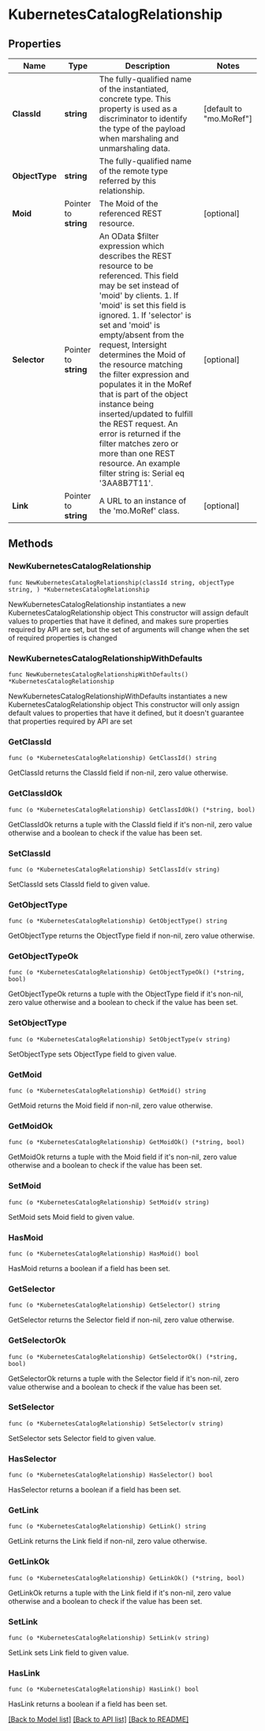 # KubernetesCatalogRelationship

## Properties

Name | Type | Description | Notes
------------ | ------------- | ------------- | -------------
**ClassId** | **string** | The fully-qualified name of the instantiated, concrete type. This property is used as a discriminator to identify the type of the payload when marshaling and unmarshaling data. | [default to "mo.MoRef"]
**ObjectType** | **string** | The fully-qualified name of the remote type referred by this relationship. | 
**Moid** | Pointer to **string** | The Moid of the referenced REST resource. | [optional] 
**Selector** | Pointer to **string** | An OData $filter expression which describes the REST resource to be referenced. This field may be set instead of &#39;moid&#39; by clients. 1. If &#39;moid&#39; is set this field is ignored. 1. If &#39;selector&#39; is set and &#39;moid&#39; is empty/absent from the request, Intersight determines the Moid of the resource matching the filter expression and populates it in the MoRef that is part of the object instance being inserted/updated to fulfill the REST request. An error is returned if the filter matches zero or more than one REST resource. An example filter string is: Serial eq &#39;3AA8B7T11&#39;. | [optional] 
**Link** | Pointer to **string** | A URL to an instance of the &#39;mo.MoRef&#39; class. | [optional] 

## Methods

### NewKubernetesCatalogRelationship

`func NewKubernetesCatalogRelationship(classId string, objectType string, ) *KubernetesCatalogRelationship`

NewKubernetesCatalogRelationship instantiates a new KubernetesCatalogRelationship object
This constructor will assign default values to properties that have it defined,
and makes sure properties required by API are set, but the set of arguments
will change when the set of required properties is changed

### NewKubernetesCatalogRelationshipWithDefaults

`func NewKubernetesCatalogRelationshipWithDefaults() *KubernetesCatalogRelationship`

NewKubernetesCatalogRelationshipWithDefaults instantiates a new KubernetesCatalogRelationship object
This constructor will only assign default values to properties that have it defined,
but it doesn't guarantee that properties required by API are set

### GetClassId

`func (o *KubernetesCatalogRelationship) GetClassId() string`

GetClassId returns the ClassId field if non-nil, zero value otherwise.

### GetClassIdOk

`func (o *KubernetesCatalogRelationship) GetClassIdOk() (*string, bool)`

GetClassIdOk returns a tuple with the ClassId field if it's non-nil, zero value otherwise
and a boolean to check if the value has been set.

### SetClassId

`func (o *KubernetesCatalogRelationship) SetClassId(v string)`

SetClassId sets ClassId field to given value.


### GetObjectType

`func (o *KubernetesCatalogRelationship) GetObjectType() string`

GetObjectType returns the ObjectType field if non-nil, zero value otherwise.

### GetObjectTypeOk

`func (o *KubernetesCatalogRelationship) GetObjectTypeOk() (*string, bool)`

GetObjectTypeOk returns a tuple with the ObjectType field if it's non-nil, zero value otherwise
and a boolean to check if the value has been set.

### SetObjectType

`func (o *KubernetesCatalogRelationship) SetObjectType(v string)`

SetObjectType sets ObjectType field to given value.


### GetMoid

`func (o *KubernetesCatalogRelationship) GetMoid() string`

GetMoid returns the Moid field if non-nil, zero value otherwise.

### GetMoidOk

`func (o *KubernetesCatalogRelationship) GetMoidOk() (*string, bool)`

GetMoidOk returns a tuple with the Moid field if it's non-nil, zero value otherwise
and a boolean to check if the value has been set.

### SetMoid

`func (o *KubernetesCatalogRelationship) SetMoid(v string)`

SetMoid sets Moid field to given value.

### HasMoid

`func (o *KubernetesCatalogRelationship) HasMoid() bool`

HasMoid returns a boolean if a field has been set.

### GetSelector

`func (o *KubernetesCatalogRelationship) GetSelector() string`

GetSelector returns the Selector field if non-nil, zero value otherwise.

### GetSelectorOk

`func (o *KubernetesCatalogRelationship) GetSelectorOk() (*string, bool)`

GetSelectorOk returns a tuple with the Selector field if it's non-nil, zero value otherwise
and a boolean to check if the value has been set.

### SetSelector

`func (o *KubernetesCatalogRelationship) SetSelector(v string)`

SetSelector sets Selector field to given value.

### HasSelector

`func (o *KubernetesCatalogRelationship) HasSelector() bool`

HasSelector returns a boolean if a field has been set.

### GetLink

`func (o *KubernetesCatalogRelationship) GetLink() string`

GetLink returns the Link field if non-nil, zero value otherwise.

### GetLinkOk

`func (o *KubernetesCatalogRelationship) GetLinkOk() (*string, bool)`

GetLinkOk returns a tuple with the Link field if it's non-nil, zero value otherwise
and a boolean to check if the value has been set.

### SetLink

`func (o *KubernetesCatalogRelationship) SetLink(v string)`

SetLink sets Link field to given value.

### HasLink

`func (o *KubernetesCatalogRelationship) HasLink() bool`

HasLink returns a boolean if a field has been set.


[[Back to Model list]](../README.md#documentation-for-models) [[Back to API list]](../README.md#documentation-for-api-endpoints) [[Back to README]](../README.md)


